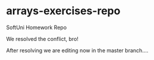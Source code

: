 # arrays-exercises-repo
SoftUni Homework Repo

We resolved the conflict, bro!

After resolving we are editing now in the master branch....